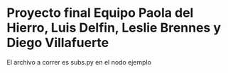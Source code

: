 # Proyecto final Equipo Paola del Hierro, Luis Delfin, Leslie Brennes y Diego Villafuerte
El archivo a correr es subs.py en el nodo ejemplo
